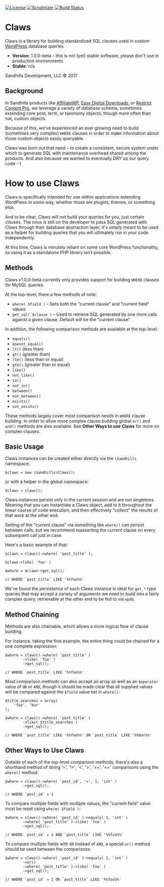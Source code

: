 [![License](https://img.shields.io/badge/license-GPL_v2%2B-blue.svg?style=flat-square)](http://opensource.org/licenses/GPL-2.0)
[![Scrutinizer](https://img.shields.io/scrutinizer/g/sandhillsdevelopment/claws.svg?style=flat-square)](https://scrutinizer-ci.com/g/sandhillsdevelopment/claws)
[![Build Status](https://img.shields.io/travis/sandhillsdevelopment/claws/master.svg?style=flat-square)](https://travis-ci.org/sandhillsdevelopment/claws)

# Claws

Claws is a library for building standardized SQL clauses used in custom [WordPress](https://wordpress.org/) database queries.

* **Version**: 1.0.0-beta – this is not (yet) stable software, please don't use in production environments
* **Stable**: n/a

Sandhills Development, LLC © 2017

## Background

In Sandhills products like [AffiliateWP](https://affiliatewp.com), [Easy Digital Downloads](https://easydigitaldownloads.com), or [Restrict Content Pro](https://restrictcontentpro.com), we leverage a variety of database schema, sometimes extending core post, term, or taxonomy objects, though more often than not, custom objects.

Because of this, we've experienced an ever growing need to build (sometimes very complex) `WHERE` clauses in order to make information about those custom objects easily queryable.

Claws was born out that need – to create a consistent, secure system under which to generate SQL with maintenance overhead shared among the products. And also because we wanted to eventually DRY up our query code :-)

# How to use Claws
 
Claws is specifically intended for use within applications extending WordPress in some way, whether those are plugins, themes, or something else.

And to be clear, Claws will not build your queries for you, just certain clauses. The onus is still on the developer to pass SQL generated with Claws through their database abstraction layer, it's simply meant to be used as a helper for building queries that you will ultimately run in your code independently. 

At this time, Claws is minutely reliant on some core WordPress functionality, so using it as a standalone PHP library isn't possible.

## Methods

Claws v1.0.0-beta currently only provides support for building `WHERE` clauses for MySQL queries.

At the top-level, there a few methods of note:
 
* `where( $field )` – Sets both the "current clause" and "current field" values
* `get_sql( $clause )` – Used to retrieve SQL generated by one more calls against a given clause. Default will be the "current clause"

In addition, the following comparison methods are available at the top-level:

* `equals()`
* `doesnt_equal()`
* `lt()` (less than)
* `gt()` (greater than)
* `lte()` (less than or equal)
* `gte()` (greater than or equal)
* `like()`
* `not_like()`
* `in()`
* `not_in()`
* `between()`
* `not_between()`
* `exists()`
* `not_exists()`

These methods largely cover most comparison needs in `WHERE` clause building. In order to allow more complex clause building global `or()` and `and()` methods are also available. See **Other Ways to use Claws** for more on complex clauses.

## Basic Usage

Claws instances can be created either directly via the `\Sandhills` namespace:
```
$claws = new \Sandhills\Claws();
```

or with a helper in the global namespace:

```
$claws = claws();
```

Claws instances persist only in the current session and are not singletons. Meaning that you can instantiate a Claws object, add to it throughout the linear course of code execution, and then effectively "collect" the results of that work at the other end.

Setting of the "current clause" via something like `where()` can persist between calls, but we recommend reasserting the current clause on every subsequent call just in case.

Here's a basic example of that:

```
$claws = claws()->where( 'post_title' );

$claws->like( 'foo' )

$where = $claws->get_sql();

// WHERE `post_title` LIKE '%%foo%%'

```

We've found the persistence of each Claws instance is ideal for `get_*` type queries that may accept a variety of arguments we need to build into a fairly complex query, retrievable at the other end to be fed to via `wpdb`.


## Method Chaining

Methods are also chainable, which allows a more logical flow of clause building.

For instance, taking the first example, the entire thing could be chained for a one complete expression:

```
$where = claws()->where( 'post_title' )
		->like( 'foo' )
		->get_sql();

// WHERE `post_title` LIKE '%%foo%%'

```

Most comparison methods can also accept an array as well as an `$operator` value of `OR` or `AND`, though it should be made clear that all supplied values will be compared against the `$field` value set in `where()`:
```
$title_searches = array(
	'foo', 'bar'
);

$where = claws()->where( 'post_title' )
		->like( $title_searches )
		->get_sql();

// WHERE `post_title` LIKE '%%foo%%' OR `post_title` LIKE '%%bar%%' 
```

## Other Ways to Use Claws

Outside of each of the top-level comparison methods, there's also a shorthand method of doing '=', '!=', '<', '>', '>=', '<=' comparisons using the `where()` method:
```
$where = claws()->where( 'post_id', '=', 1, 'int' )
		->get_sql();

// WHERE `post_id` = 1
```

To compare multiple fields with multiple values, the "current field" value must be reset using `where( $field )`:

```
$where = claws()->where( 'post_id' )->equals( 1, 'int' )
		->where( 'post_title' )->like( 'foo' )
		->get_sql();

// WHERE `post_id` = 1 AND `post_title` LIKE '%%foo%%'
```

To compare multiple fields with `OR` instead of `AND`, a special `or()` method should be used between the comparisons:
```
$where = claws()->where( 'post_id' )->equals( 1, 'int' )
		->or()
		->where( 'post_title' )->like( 'foo' )
		->get_sql();

// WHERE `post_id` = 1 OR `post_title` LIKE '%%foo%%'
```
